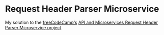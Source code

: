 # Request Header Parser Microservice

My solution to the [freeCodeCamp's](https://www.freecodecamp.org) [API and Microservices ](https://www.freecodecamp.org/learn/apis-and-microservices) [Request Header Parser Microservice project](https://www.freecodecamp.org/learn/apis-and-microservices/apis-and-microservices-projects/request-header-parser-microservice)